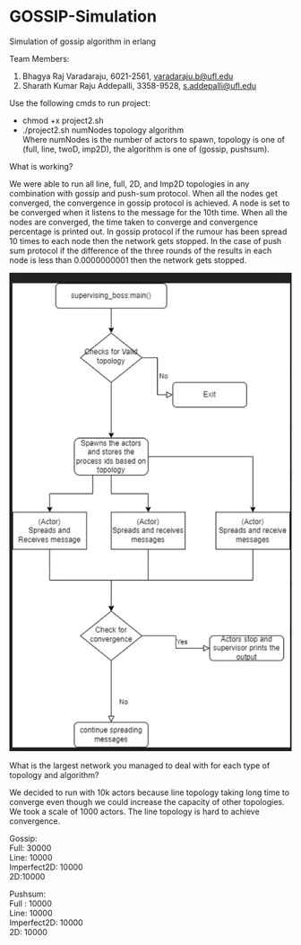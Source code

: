 # GOSSIP-Simulation
Simulation of gossip algorithm in erlang

Team Members:
1. Bhagya Raj Varadaraju, 6021-2561, varadaraju.b@ufl.edu
2. Sharath Kumar Raju Addepalli, 3358-9528, s.addepalli@ufl.edu

Use the following cmds to run project:
* chmod +x project2.sh
* ./project2.sh numNodes topology algorithm\
Where numNodes is the number of actors to spawn, topology is one of (full, line, twoD, imp2D), the algorithm is one of (gossip, pushsum).

What is working?

We were able to run all line, full, 2D, and Imp2D topologies in any combination with gossip and push-sum protocol. When all the nodes get converged, the convergence in gossip protocol is achieved.
A node is set to be converged when it listens to the message for the 10th time. When all the nodes are converged, the time taken to converge and convergence percentage is printed out.
In gossip protocol if the rumour has been spread 10 times to each node then the network gets stopped. 
In the case of push sum protocol if the difference of the three rounds of the results in each node is less than 0.0000000001 then the network gets stopped.


![title](Workflow_Project2.png)

What is the largest network you managed to deal with for each type of topology and algorithm?

We decided to run with 10k actors because line topology taking long time to converge even though we could increase the capacity of other topologies.
We took a scale of 1000 actors.
The line topology is hard to achieve convergence.

Gossip:\
Full: 30000\
Line: 10000\
Imperfect2D: 10000\
2D:10000

Pushsum:\
Full : 10000\
Line: 10000\
Imperfect2D: 10000\
2D: 10000